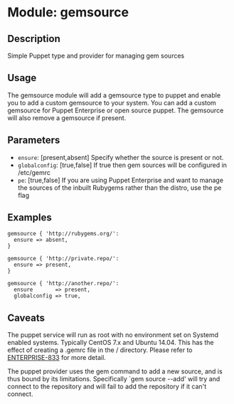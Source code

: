 # Module: gemsource

## Description
Simple Puppet type and provider for managing gem sources

## Usage
The gemsource module will add a gemsource type to puppet and enable you to add a custom gemsource to your system. You can add a custom gemsource for Puppet Enterprise or open source puppet. The gemsource will also remove a gemsource if present.

## Parameters
* `ensure`: [present,absent] Specify whether the source is present or not.
* `globalconfig`: [true,false] If true then gem sources will be configured in /etc/gemrc
* `pe`: [true,false] If you are using Puppet Enterprise and want to manage the sources of the inbuilt Rubygems rather than the distro, use the pe flag

## Examples
```
gemsource { 'http://rubygems.org/':
  ensure => absent,
}

gemsource { 'http://private.repo/':
  ensure => present,
}

gemsource { 'http://another.repo/':
  ensure       => present,
  globalconfig => true,
```

## Caveats
The puppet service will run as root with no environment set on Systemd enabled systems. Typically CentOS 7.x and Ubuntu 14.04.
This has the effect of creating a .gemrc file in the / directory. Please refer to [ENTERPRISE-833](https://tickets.puppetlabs.com/browse/ENTERPRISE-833)
for more detail.

The puppet provider uses the gem command to add a new source, and is thus bound by its limitations. Specifically `gem source --add' will try and connect to the
repository and will fail to add the repository if it can't connect.
